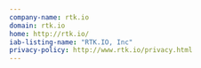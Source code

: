 ```yaml
---
company-name: rtk.io
domain: rtk.io
home: http://rtk.io/
iab-listing-name: "RTK.IO, Inc"
privacy-policy: http://www.rtk.io/privacy.html
---
```




